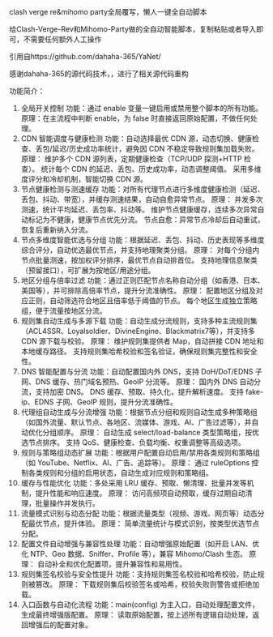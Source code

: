 clash verge re&mihomo party全局覆写，懒人一键全自动脚本

给Clash-Verge-Rev和Mihomo-Party做的全自动智能脚本，复制粘贴或者导入即可，不需要任何额外人工操作

引用自https://github.com/dahaha-365/YaNet/

感谢dahaha-365的源代码技术，，进行了相关源代码重构

功能简介：

1. 全局开关控制
功能：通过 enable 变量一键启用或禁用整个脚本的所有功能。
原理：在主流程中判断 enable，为 false 时直接返回原始配置，不做任何处理。
2. CDN 智能调度与健康检测
功能：自动选择最优 CDN 源，动态切换、健康检查、丢包/延迟/历史成功率统计，避免因 CDN 不稳定导致规则集加载失败。
原理：
维护多个 CDN 源列表，定期健康检查（TCP/UDP 探测+HTTP 检查）。
统计每个 CDN 的延迟、丢包、历史成功率，动态调整阈值。
采用多维度评分和冷却机制，智能切换 CDN 源。
3. 节点健康检测与测速缓存
功能：对所有代理节点进行多维度健康检测（延迟、丢包、抖动、带宽），并缓存测速结果，自动自愈异常节点。
原理：
并发多次测速，统计平均延迟、丢包率、抖动等。
维护节点健康缓存，连续多次异常自动标记为不健康，健康节点优先分流。
节点自愈：异常节点冷却后自动重试，恢复后重新纳入分流。
4. 节点多维度智能优选与分组
功能：根据延迟、丢包、抖动、历史表现等多维度综合评分，自动优选最优节点，并支持地理聚类分组。
原理：
对每个分组内节点批量测速，按加权评分排序，最优节点自动排首位。
支持地理信息聚类（预留接口），可扩展为按地区/用途分组。
5. 地区分组与倍率过滤
功能：通过正则匹配节点名称自动分组（如香港、日本、美国等），并可排除高倍率节点，提升分流准确性。
原理：
配置地区分组及对应正则，自动筛选符合地区且倍率低于阈值的节点。
每个地区生成独立策略组，便于流量按地区分流。
6. 规则集自动生成与多源下载
功能：自动生成分流规则，支持多种主流规则集（ACL4SSR、Loyalsoldier、DivineEngine、Blackmatrix7等），并支持多 CDN 源下载与校验。
原理：
维护规则集提供者 Map，自动拼接 CDN 地址和本地缓存路径。
支持规则集哈希校验和签名验证，确保规则集完整性和安全性。
7. DNS 智能配置与分流
功能：自动配置国内外 DNS，支持 DoH/DoT/EDNS 子网、DNS 缓存、热门域名预热、GeoIP 分流等。
原理：
国内外 DNS 自动分流，支持加密 DNS。
DNS 缓存、预取、持久化，提升解析速度。
支持 fake-ip、EDNS 子网、GeoIP 规则，提升分流准确性。
8. 代理组自动生成与分流增强
功能：根据节点分组和规则自动生成多种策略组（如国外流量、默认节点、各地区、流媒体、游戏、AI、广告过滤等），并自动优化分组顺序。
原理：
自动生成 select/load-balance 类型策略组，按优选节点排序。
支持 QoS、健康检查、负载均衡、权重调整等高级选项。
9. 规则与策略组动态扩展
功能：根据用户配置自动启用/禁用各类规则和策略组（如 YouTube、Netflix、AI、广告、追踪等）。
原理：
通过 ruleOptions 控制各类规则和分组的启用状态，自动生成对应规则和策略组。
10. 缓存与性能优化
功能：多处采用 LRU 缓存、预取、懒清理、批量并发等机制，提升性能和响应速度。
原理：
访问高频项自动预取，缓存过期自动清理，批量操作并发执行。
11. 流量模式识别与动态分配
功能：根据流量类型（视频、游戏、网页等）动态分配最优节点，提升体验。
原理：
简单流量统计与模式识别，按类型优选节点分配。
12. 配置文件自动增强与兼容性处理
功能：自动增强原始配置（如开启 LAN、优化 NTP、Geo 数据、Sniffer、Profile 等），兼容 Mihomo/Clash 生态。
原理：
自动补全和优化配置项，提升兼容性和易用性。
13. 规则集签名校验与安全性提升
功能：支持规则集签名校验和哈希校验，防止规则被篡改。
原理：
下载规则集后校验签名或哈希，校验失败则警告或拒绝加载。
14. 入口函数与自动化流程
功能：main(config) 为主入口，自动处理配置文件，生成最终增强版配置。
原理：
读取原始配置，按上述所有逻辑自动处理，返回增强后的配置对象。
